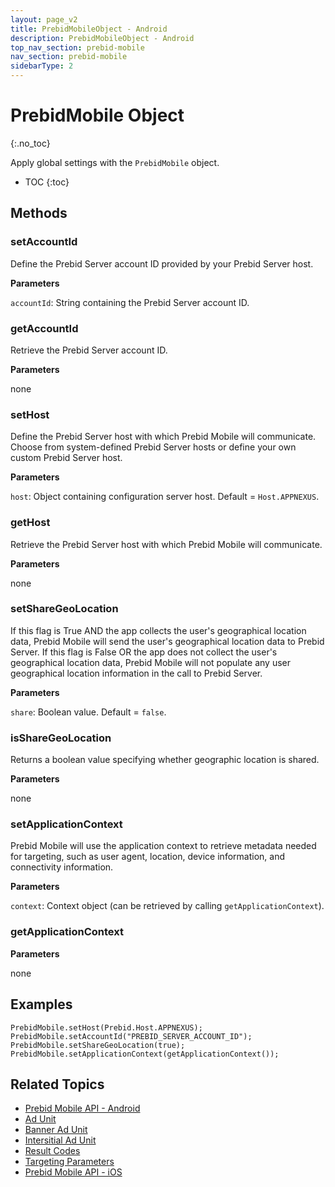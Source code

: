 ```yaml
---
layout: page_v2
title: PrebidMobileObject - Android
description: PrebidMobileObject - Android
top_nav_section: prebid-mobile
nav_section: prebid-mobile
sidebarType: 2
---
```


# PrebidMobile Object
{:.no_toc}

Apply global settings with the `PrebidMobile` object.

* TOC
{:toc}

## Methods

### setAccountId

Define the Prebid Server account ID provided by your Prebid Server host.

**Parameters**

`accountId`: String containing the Prebid Server account ID.

### getAccountId

Retrieve the Prebid Server account ID.

**Parameters**

none

### setHost

Define the Prebid Server host with which Prebid Mobile will communicate. Choose from system-defined Prebid Server hosts or define your own custom Prebid Server host.

**Parameters**

`host`: Object containing configuration server host. Default = `Host.APPNEXUS`.

### getHost

Retrieve the Prebid Server host with which Prebid Mobile will communicate.

**Parameters**

none

### setShareGeoLocation

If this flag is True AND the app collects the user's geographical location data, Prebid Mobile will send the user's geographical location data to Prebid Server. If this flag is False OR the app does not collect the user's geographical location data, Prebid Mobile will not populate any user geographical location information in the call to Prebid Server.

**Parameters**

`share`: Boolean value. Default = `false`.

### isShareGeoLocation

Returns a boolean value specifying whether geographic location is shared.

**Parameters**

none

### setApplicationContext

Prebid Mobile will use the application context to retrieve metadata needed for targeting, such as user agent, location, device information, and connectivity information.

**Parameters**

`context`: Context object (can be retrieved by calling `getApplicationContext`).

### getApplicationContext

**Parameters**

none

## Examples

```
PrebidMobile.setHost(Prebid.Host.APPNEXUS);
PrebidMobile.setAccountId("PREBID_SERVER_ACCOUNT_ID");
PrebidMobile.setShareGeoLocation(true);
PrebidMobile.setApplicationContext(getApplicationContext());
```

## Related Topics

- [Prebid Mobile API - Android]({{site.baseurl}}/prebid-mobile/pbm-api/android/pbm-api-android.html)
- [Ad Unit]({{site.baseurl}}/prebid-mobile/pbm-api/android/adunit-android.html)
- [Banner Ad Unit]({{site.baseurl}}/prebid-mobile/pbm-api/android/banneradunit-android.html)
- [Intersitial Ad Unit]({{site.baseurl}}/prebid-mobile/pbm-api/android/interstitialadunit-android.html)
- [Result Codes]({{site.baseurl}}/prebid-mobile/pbm-api/android/pbm-api-result-codes-android.html)
- [Targeting Parameters]({{site.baseurl}}/prebid-mobile/pbm-api/android/pbm-targeting-params-android.html)
- [Prebid Mobile API - iOS]({{site.baseurl}}/prebid-mobile/pbm-api/ios/pbm-api-ios.html)
